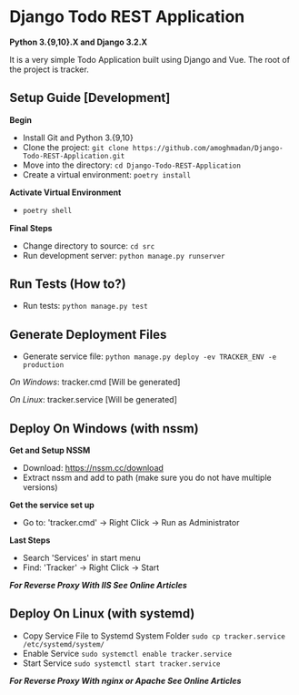 # Django Todo REST Application

**Python 3.{9,10}.X and Django 3.2.X**

It is a very simple Todo Application built using Django and Vue. The root of the project is tracker.

## Setup Guide [Development]

**Begin**
- Install Git and Python 3.{9,10}
- Clone the project: ```git clone https://github.com/amoghmadan/Django-Todo-REST-Application.git```
- Move into the directory: ```cd Django-Todo-REST-Application```
- Create a virtual environment: ```poetry install```

**Activate Virtual Environment**
- ```bash
  poetry shell
  ```

**Final Steps**
- Change directory to source: ```cd src```
- Run development server: ```python manage.py runserver```

## Run Tests (How to?)

- Run tests: ```python manage.py test```

## Generate Deployment Files

- Generate service file: ```python manage.py deploy -ev TRACKER_ENV -e production```

*On Windows*: tracker.cmd [Will be generated]

*On Linux*: tracker.service [Will be generated]

## Deploy On Windows (with nssm)

**Get and Setup NSSM**
- Download: https://nssm.cc/download
- Extract nssm and add to path (make sure you do not have multiple versions)

**Get the service set up**
- Go to: 'tracker.cmd' -> Right Click -> Run as Administrator

**Last Steps**
- Search 'Services' in start menu
- Find: 'Tracker' -> Right Click -> Start

***For Reverse Proxy With IIS See Online Articles***

## Deploy On Linux (with systemd)

- Copy Service File to Systemd System Folder
```sudo cp tracker.service /etc/systemd/system/```
- Enable Service
```sudo systemctl enable tracker.service```
- Start Service
```sudo systemctl start tracker.service```

***For Reverse Proxy With nginx or Apache See Online Articles***
